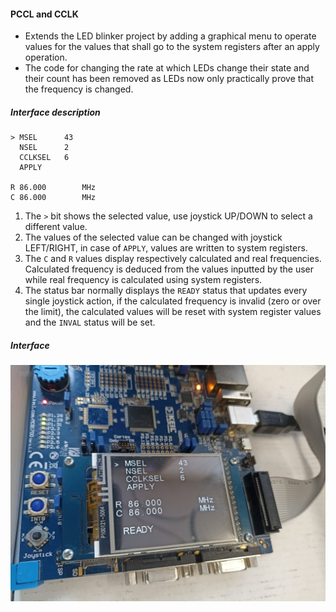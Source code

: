 #### PCCL and CCLK
* Extends the LED blinker project by adding a graphical menu to operate values for the values that shall go to the system registers after an apply operation.
* The code for changing the rate at which LEDs change their state and their count has been removed as LEDs now only practically prove that the frequency is changed.

##### Interface description
```
> MSEL		43
  NSEL		2
  CCLKSEL   6
  APPLY

R 86.000		MHz
C 86.000		MHz
```

1. The `>` bit shows the selected value, use joystick UP/DOWN to select a different value.
2. The values of the selected value can be changed with joystick LEFT/RIGHT, in case of `APPLY`, values are written to system registers.
3. The `C` and `R` values display respectively calculated and real frequencies. Calculated frequency is deduced from the values inputted by the user while real frequency is calculated using system registers.
4. The status bar normally displays the `READY` status that updates every single joystick action, if the calculated frequency is invalid (zero or over the limit), the calculated values will be reset with system register values and the `INVAL` status will be set.

##### Interface
![](image.jpg)

